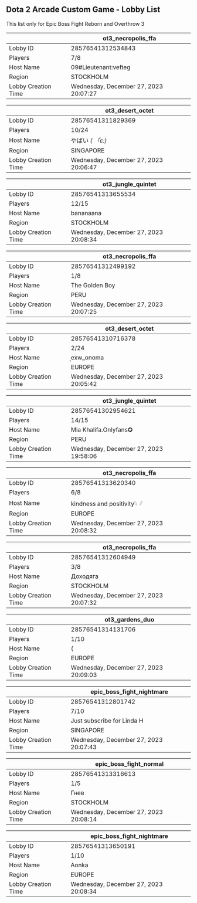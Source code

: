 ## Dota 2 Arcade Custom Game - Lobby List

This list only for Epic Boss Fight Reborn and Overthrow 3

|  | ot3_necropolis_ffa |
| ------ | ------ |
| Lobby ID | 28576541312534843 |
| Players | 7/8 |
| Host Name | 09#Lieutenant:vefteg |
| Region | STOCKHOLM |
| Lobby Creation Time | Wednesday, December 27, 2023 20:07:27 |


|  | ot3_desert_octet |
| ------ | ------ |
| Lobby ID | 28576541311829369 |
| Players | 10/24 |
| Host Name | やばい  _( 「ε:)_ |
| Region | SINGAPORE |
| Lobby Creation Time | Wednesday, December 27, 2023 20:06:47 |


|  | ot3_jungle_quintet |
| ------ | ------ |
| Lobby ID | 28576541313655534 |
| Players | 12/15 |
| Host Name | bananaana |
| Region | STOCKHOLM |
| Lobby Creation Time | Wednesday, December 27, 2023 20:08:34 |


|  | ot3_necropolis_ffa |
| ------ | ------ |
| Lobby ID | 28576541312499192 |
| Players | 1/8 |
| Host Name | The Golden Boy |
| Region | PERU |
| Lobby Creation Time | Wednesday, December 27, 2023 20:07:25 |


|  | ot3_desert_octet |
| ------ | ------ |
| Lobby ID | 28576541310716378 |
| Players | 2/24 |
| Host Name | ุexw_onoma |
| Region | EUROPE |
| Lobby Creation Time | Wednesday, December 27, 2023 20:05:42 |


|  | ot3_jungle_quintet |
| ------ | ------ |
| Lobby ID | 28576541302954621 |
| Players | 14/15 |
| Host Name | Mia Khalifa.Onlyfans✪ |
| Region | PERU |
| Lobby Creation Time | Wednesday, December 27, 2023 19:58:06 |


|  | ot3_necropolis_ffa |
| ------ | ------ |
| Lobby ID | 28576541313620340 |
| Players | 6/8 |
| Host Name | kindness and positivity𓆩 𓆪 |
| Region | EUROPE |
| Lobby Creation Time | Wednesday, December 27, 2023 20:08:32 |


|  | ot3_necropolis_ffa |
| ------ | ------ |
| Lobby ID | 28576541312604949 |
| Players | 3/8 |
| Host Name | Доходяга |
| Region | STOCKHOLM |
| Lobby Creation Time | Wednesday, December 27, 2023 20:07:32 |


|  | ot3_gardens_duo |
| ------ | ------ |
| Lobby ID | 28576541314131706 |
| Players | 1/10 |
| Host Name | ( |
| Region | EUROPE |
| Lobby Creation Time | Wednesday, December 27, 2023 20:09:03 |


|  | epic_boss_fight_nightmare |
| ------ | ------ |
| Lobby ID | 28576541312801742 |
| Players | 7/10 |
| Host Name | Just subscribe for Linda H |
| Region | SINGAPORE |
| Lobby Creation Time | Wednesday, December 27, 2023 20:07:43 |


|  | epic_boss_fight_normal |
| ------ | ------ |
| Lobby ID | 28576541313316613 |
| Players | 1/5 |
| Host Name | Гнев |
| Region | STOCKHOLM |
| Lobby Creation Time | Wednesday, December 27, 2023 20:08:14 |


|  | epic_boss_fight_nightmare |
| ------ | ------ |
| Lobby ID | 28576541313650191 |
| Players | 1/10 |
| Host Name | Aonka |
| Region | EUROPE |
| Lobby Creation Time | Wednesday, December 27, 2023 20:08:34 |


